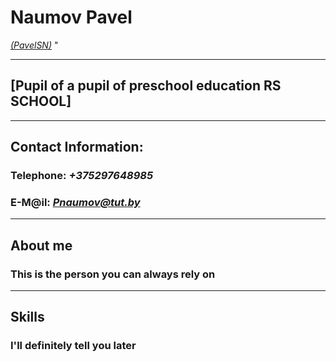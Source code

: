 # **Naumov Pavel** 
*[(PavelSN)](https://pavelsn.github.io/rsschool-cv/cv "NIKNAME GITHUB")*
"
***

## **[Pupil of a pupil of preschool education RS SCHOOL]**

***

## **Contact Information:**

### **Telephone:** *+375297648985*

### **E-M@il:** *<Pnaumov@tut.by>*

***

## **About me**

### This is the person you can always rely on

***

## **Skills**

### I'll definitely tell you later
